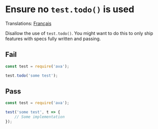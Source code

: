 # Ensure no `test.todo()` is used

Translations: [Français](https://github.com/avajs/ava-docs/blob/master/fr_FR/related/eslint-plugin-ava/docs/rules/no-todo-test.md)

Disallow the use of `test.todo()`. You might want to do this to only ship features with specs fully written and passing.


## Fail

```js
const test = require('ava');

test.todo('some test');
```


## Pass

```js
const test = require('ava');

test('some test', t => {
	// Some implementation
});
```
